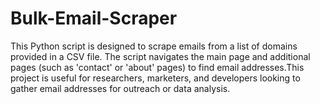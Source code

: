 # Bulk-Email-Scraper
This Python script is designed to scrape emails from a list of domains provided in a CSV file. The script navigates the main page and additional pages (such as 'contact' or 'about' pages) to find email addresses.This project is useful for researchers, marketers, and developers looking to gather email addresses for outreach or data analysis.
